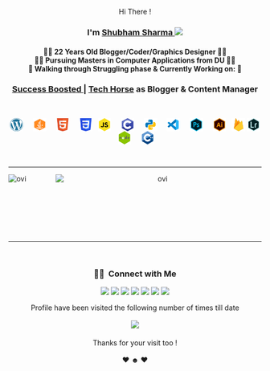        
<p align="center">Hi There !       
 <h3 align="center"> I'm <a href="https://shu6h4m.github.io/s/">Shubham Sharma  </a><img width="18px" src="https://github.com/shu6h4m/Resources/blob/main/verified.svg"/></h2>  
<h4 align="center">  
👨‍💻 22 Years Old Blogger/Coder/Graphics Designer 👨‍💻 <br> 
👨‍🎓 Pursuing Masters in Computer Applications from DU  👨‍🎓 </br>🚧 Walking through Struggling phase & Currently Working on: 🚧</h4>
 <h3 align="center"> <a href="https://www.shu6h4m.in"> Success Boosted </a>  | <a href="https://www.youtube.com/c/TechHorse9/about"> Tech Horse</a> as Blogger & Content Manager </h3>   <br />   
        
   <p align="center"> 
<img align="center" alt="illustrator" width="26px" src="https://github.com/shu6h4m/s/blob/master/images/skills/wordpress.png" />&nbsp;&nbsp;&nbsp;&nbsp;
<img align="center" alt="Java" width="26px" src="https://github.com/shu6h4m/s/blob/master/images/skills/java.png" />&nbsp;&nbsp;&nbsp;&nbsp;
<img align="center" alt="HTML5" width="26px" src="https://github.com/shu6h4m/s/blob/master/images/skills/html.png" />&nbsp;&nbsp;&nbsp;&nbsp;
<img align="center" alt="CSS3" width="26px" src="https://github.com/shu6h4m/s/blob/master/images/skills/css.png" />&nbsp;&nbsp;
<img align="center" alt="JavaScript" width="26px" src="https://github.com/shu6h4m/s/blob/master/images/skills/javascript.png" />&nbsp;&nbsp;&nbsp;&nbsp;
<img align="center" alt="C" width="26px" src="https://github.com/shu6h4m/s/blob/master/images/skills/c.png" />&nbsp;&nbsp;&nbsp;&nbsp;
<img align="center" alt="Python" width="26px" src="https://github.com/shu6h4m/s/blob/master/images/skills/python.svg" />&nbsp;&nbsp;&nbsp;&nbsp;
<img align="center" alt="Visual Studio Code" width="26px" src="https://github.com/shu6h4m/s/blob/master/images/skills/vscode.png"/>&nbsp;&nbsp;&nbsp;&nbsp;
<img align="center" alt="Photoshop" width="26px" src="https://github.com/shu6h4m/s/blob/master/images/skills/photoshop.png" />&nbsp;&nbsp;&nbsp;&nbsp;
<img align="center" alt="illustrator" width="26px" src="https://github.com/shu6h4m/s/blob/master/images/skills/illustrator.png" />&nbsp;&nbsp;
<img align="center" alt="illustrator" width="26px" src="https://github.com/shu6h4m/s/blob/master/images/skills/firebase.png"/>
<img align="center" alt="illustrator" width="26px" src="https://github.com/shu6h4m/s/blob/master/images/skills/lightroom.png" />&nbsp;&nbsp;&nbsp;&nbsp;
<img align="center" alt="illustrator" width="26px" src="https://github.com/shu6h4m/s/blob/master/images/skills/node.png" />&nbsp;&nbsp;&nbsp;&nbsp;
<img align="center" alt="illustrator" width="26px" src="https://github.com/shu6h4m/s/blob/master/images/skills/cplusplus.png" />&nbsp;&nbsp;&nbsp;&nbsp;
       </p>
<br>
<div>
<hr>
<p align="center">
<img align="left" src="https://github-readme-stats.vercel.app/api/top-langs?username=shu6h4m&show_icons=true&locale=en&layout=compact" alt="ovi" />
<img align="right" src="https://github-readme-stats.vercel.app/api?username=shu6h4m&show_icons=true&locale=en" alt="ovi" width="410" />
</p>
</br>
</br>
</br>
</br>
</br>
</br>
</br>
<hr></div>
<br>
<h3 align="center">
🤝🏻 &nbsp;Connect with Me
</h3> 
<p align="center">
<a href="https://www.shu6h4m.in"><img src="https://img.shields.io/badge/My Website-3423A6?style=flat&logo=Google-Chrome&logoColor=white"/></a>
<a href="https://linkedin.com/in/shu6h4m"><img src="https://img.shields.io/badge/-Linkedin-0077B5?style=flat&logo=Linkedin&logoColor=white"/></a>
<a href="https://twitter.com/shu6h4m"><img src="https://img.shields.io/badge/-Twitter-D14836?style=flat&logo=Twitter&logoColor=white"/></a>
<a href="https://instagram.com/shu6h4m"><img src="https://img.shields.io/badge/-Instagram-E4405F?style=flat&logo=Instagram&logoColor=white"/></a>
<a href="https://facebook.com/shu6h4m"><img src="https://img.shields.io/badge/-Facebook-1877F2?style=flat&logo=Facebook&logoColor=white"/></a>
<a href="https://www.pinterest.ca/shu6h4m"><img src="https://img.shields.io/badge/-Pinterest-BD081C?style=flat&logo=Pinterest&logoColor=white"/></a>
<a href="https://www.google.com/search?q=shu6h4m"><img src="https://img.shields.io/badge/-Google-1769FF?style=flat&logo=Google&logoColor=white"/></a>
</p>


<p align="center">
      Profile have been visited the following number of times till date<br><br>
<img src="https://profile-counter.glitch.me/shu6h4m/count.svg"><br><br>
       Thanks for your visit too !<br><br> ♥&nbsp;☻&nbsp;♥                                                       
</p>                                                        
